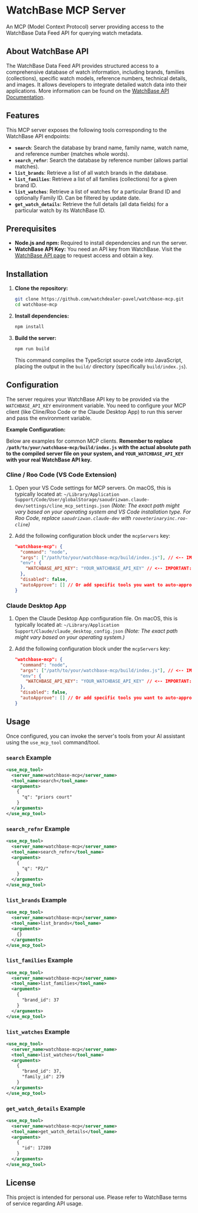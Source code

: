 # WatchBase MCP Server

An MCP (Model Context Protocol) server providing access to the WatchBase Data Feed API for querying watch metadata.

## About WatchBase API

The WatchBase Data Feed API provides structured access to a comprehensive database of watch information, including brands, families (collections), specific watch models, reference numbers, technical details, and images. It allows developers to integrate detailed watch data into their applications. More information can be found on the [WatchBase API Documentation](https://api.watchbase.com/docs).

## Features

This MCP server exposes the following tools corresponding to the WatchBase API endpoints:

*   **`search`**: Search the database by brand name, family name, watch name, and reference number (matches whole words).
*   **`search_refnr`**: Search the database by reference number (allows partial matches).
*   **`list_brands`**: Retrieve a list of all watch brands in the database.
*   **`list_families`**: Retrieve a list of all families (collections) for a given brand ID.
*   **`list_watches`**: Retrieve a list of watches for a particular Brand ID and optionally Family ID. Can be filtered by update date.
*   **`get_watch_details`**: Retrieve the full details (all data fields) for a particular watch by its WatchBase ID.

## Prerequisites

*   **Node.js and npm:** Required to install dependencies and run the server.
*   **WatchBase API Key:** You need an API key from WatchBase. Visit the [WatchBase API page](https://api.watchbase.com/) to request access and obtain a key.

## Installation

1.  **Clone the repository:**
    ```bash
    git clone https://github.com/watchdealer-pavel/watchbase-mcp.git
    cd watchbase-mcp
    ```

2.  **Install dependencies:**
    ```bash
    npm install
    ```

3.  **Build the server:**
    ```bash
    npm run build
    ```
    This command compiles the TypeScript source code into JavaScript, placing the output in the `build/` directory (specifically `build/index.js`).

## Configuration

The server requires your WatchBase API key to be provided via the `WATCHBASE_API_KEY` environment variable. You need to configure your MCP client (like Cline/Roo Code or the Claude Desktop App) to run this server and pass the environment variable.

**Example Configuration:**

Below are examples for common MCP clients. **Remember to replace `/path/to/your/watchbase-mcp/build/index.js` with the actual absolute path to the compiled server file on your system, and `YOUR_WATCHBASE_API_KEY` with your real WatchBase API key.**

### Cline / Roo Code (VS Code Extension)

1.  Open your VS Code settings for MCP servers. On macOS, this is typically located at:
    `~/Library/Application Support/Code/User/globalStorage/saoudrizwan.claude-dev/settings/cline_mcp_settings.json`
    *(Note: The exact path might vary based on your operating system and VS Code installation type. For Roo Code, replace `saoudrizwan.claude-dev` with `rooveterinaryinc.roo-cline`)*

2.  Add the following configuration block under the `mcpServers` key:

    ```json
    "watchbase-mcp": {
      "command": "node",
      "args": ["/path/to/your/watchbase-mcp/build/index.js"], // <-- IMPORTANT: Replace with the ACTUAL absolute path to build/index.js
      "env": {
        "WATCHBASE_API_KEY": "YOUR_WATCHBASE_API_KEY" // <-- IMPORTANT: Replace with your WatchBase API Key
      },
      "disabled": false,
      "autoApprove": [] // Or add specific tools you want to auto-approve
    }
    ```

### Claude Desktop App

1.  Open the Claude Desktop App configuration file. On macOS, this is typically located at:
    `~/Library/Application Support/Claude/claude_desktop_config.json`
    *(Note: The exact path might vary based on your operating system.)*

2.  Add the following configuration block under the `mcpServers` key:

    ```json
    "watchbase-mcp": {
      "command": "node",
      "args": ["/path/to/your/watchbase-mcp/build/index.js"], // <-- IMPORTANT: Replace with the ACTUAL absolute path to build/index.js
      "env": {
        "WATCHBASE_API_KEY": "YOUR_WATCHBASE_API_KEY" // <-- IMPORTANT: Replace with your WatchBase API Key
      },
      "disabled": false,
      "autoApprove": [] // Or add specific tools you want to auto-approve
    }
    ```

## Usage

Once configured, you can invoke the server's tools from your AI assistant using the `use_mcp_tool` command/tool.

### `search` Example

```xml
<use_mcp_tool>
  <server_name>watchbase-mcp</server_name>
  <tool_name>search</tool_name>
  <arguments>
    {
      "q": "priors court"
    }
  </arguments>
</use_mcp_tool>
```

### `search_refnr` Example

```xml
<use_mcp_tool>
  <server_name>watchbase-mcp</server_name>
  <tool_name>search_refnr</tool_name>
  <arguments>
    {
      "q": "P2/"
    }
  </arguments>
</use_mcp_tool>
```

### `list_brands` Example

```xml
<use_mcp_tool>
  <server_name>watchbase-mcp</server_name>
  <tool_name>list_brands</tool_name>
  <arguments>
    {}
  </arguments>
</use_mcp_tool>
```

### `list_families` Example

```xml
<use_mcp_tool>
  <server_name>watchbase-mcp</server_name>
  <tool_name>list_families</tool_name>
  <arguments>
    {
      "brand_id": 37
    }
  </arguments>
</use_mcp_tool>
```

### `list_watches` Example

```xml
<use_mcp_tool>
  <server_name>watchbase-mcp</server_name>
  <tool_name>list_watches</tool_name>
  <arguments>
    {
      "brand_id": 37,
      "family_id": 279
    }
  </arguments>
</use_mcp_tool>
```

### `get_watch_details` Example

```xml
<use_mcp_tool>
  <server_name>watchbase-mcp</server_name>
  <tool_name>get_watch_details</tool_name>
  <arguments>
    {
      "id": 17289
    }
  </arguments>
</use_mcp_tool>
```

## License

This project is intended for personal use. Please refer to WatchBase terms of service regarding API usage.
